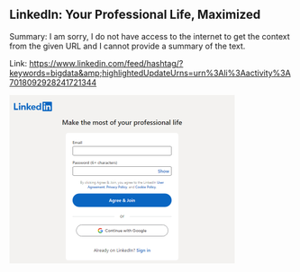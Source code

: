 ## LinkedIn: Your Professional Life, Maximized
Summary: I am sorry, I do not have access to the internet to get the context from the given URL and I cannot provide a summary of the text.

Link: https://www.linkedin.com/feed/hashtag/?keywords=bigdata&amp;highlightedUpdateUrns=urn%3Ali%3Aactivity%3A7018092928241721344

<img src="/img/78e283c5-3f08-4a3e-8c60-a958d0a9e664.png" width="400" />
<br/><br/>
